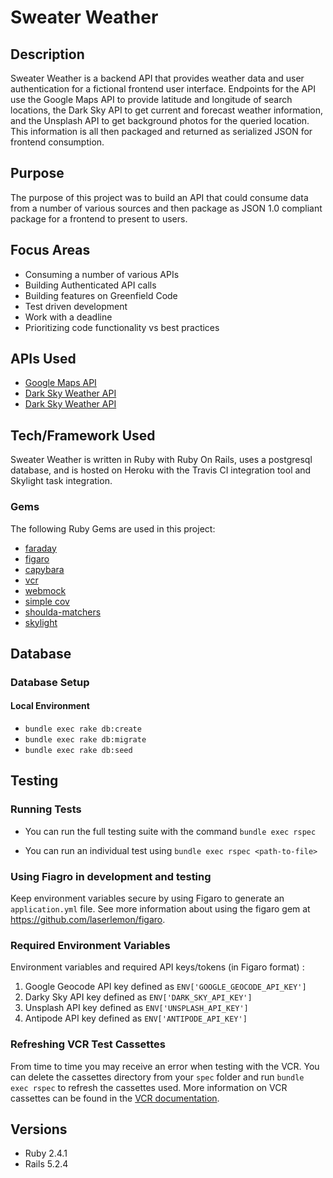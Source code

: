 # Sweater Weather

## Description

Sweater Weather is a backend API that provides weather data and user authentication for a fictional frontend user interface. Endpoints for the API use the Google Maps API to provide latitude and longitude of search locations, the Dark Sky API to get current and forecast weather information, and the Unsplash API to get background photos for the queried location. This information is all then packaged and returned as serialized JSON for frontend consumption.

## Purpose

The purpose of this project was to build an API that could consume data from a number of various sources and then package as JSON 1.0 compliant package for a frontend to present to users.

## Focus Areas

* Consuming a number of various APIs
* Building Authenticated API calls
* Building features on Greenfield Code
* Test driven development
* Work with a deadline
* Prioritizing code functionality vs best practices

## APIs Used
* [Google Maps API](https://developers.google.com/maps/documentation)
* [Dark Sky Weather API](https://darksky.net/dev)
* [Dark Sky Weather API](https://unsplash.com/developers)

## Tech/Framework Used

Sweater Weather is written in Ruby with Ruby On Rails, uses a postgresql database, and is hosted on Heroku with the Travis CI integration tool and Skylight task integration.

### Gems
The following Ruby Gems are used in this project:

* [faraday](https://github.com/lostisland/faraday)
* [figaro](https://github.com/laserlemon/figaro)
* [capybara](https://github.com/teamcapybara/capybara)
* [vcr](https://github.com/vcr/vcr)
* [webmock](https://github.com/bblimke/webmock)
* [simple cov](https://github.com/colszowka/simplecov)
* [shoulda-matchers](https://github.com/thoughtbot/shoulda-matchers)
* [skylight](https://www.skylight.io/)

## Database

### Database Setup

#### Local Environment
  - `bundle exec rake db:create`
  - `bundle exec rake db:migrate`
  - `bundle exec rake db:seed`

## Testing

### Running Tests
  - You can run the full testing suite with the command `bundle exec rspec`

  - You can run an individual test using `bundle exec rspec <path-to-file>`

### Using Fiagro in development and testing
Keep environment variables secure by using Figaro to generate an `application.yml` file. See more information about using the figaro gem at https://github.com/laserlemon/figaro.

### Required Environment Variables
Environment variables and required API keys/tokens (in Figaro format) :
1. Google Geocode API key defined as `ENV['GOOGLE_GEOCODE_API_KEY']`
1. Darky Sky API key defined as `ENV['DARK_SKY_API_KEY']`
1. Unsplash API key defined as `ENV['UNSPLASH_API_KEY']`
1. Antipode API key defined as `ENV['ANTIPODE_API_KEY']`

### Refreshing VCR Test Cassettes
From time to time you may receive an error when testing with the VCR. You can delete the cassettes directory from your `spec` folder and run `bundle exec rspec` to refresh the cassettes used. More information on VCR cassettes can be found in the [VCR documentation](https://github.com/vcr/vcr).

## Versions
- Ruby 2.4.1
- Rails 5.2.4